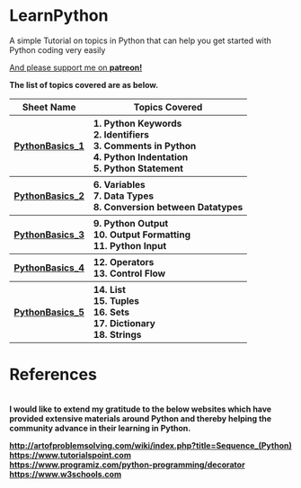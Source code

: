 # LearnPython
A simple Tutorial on topics in Python that can help you get started with Python coding very easily

<a href="https://www.patreon.com/bePatron?u=11868549" data-patreon-widget-type="become-patron-button">And please support me on <b>patreon!<b></a>

The list of topics covered are as below.

<table width=100%>
  
  <tr><th>Sheet Name</th><th>Topics Covered</th></tr>
  <tr>
    <th><a href='PythonBasics_1.ipynb'>PythonBasics_1</a></th>
    <th align='left'>
      1. Python Keywords<br/>
      2. Identifiers<br/>
      3. Comments in Python<br/>
      4. Python Indentation<br/>
      5. Python Statement
    </th>
  </tr>
  
  <tr>
    <th><a href='PythonBasics_2.ipynb'>PythonBasics_2</a></th>
    <th align='left'>
      6. Variables<br/>
      7. Data Types<br/>
      8. Conversion between Datatypes
    </th>
  </tr>
  
  <tr>
    <th><a href='PythonBasics_3.ipynb'>PythonBasics_3</a></th>
    <th align='left'>
       9. Python Output<br/>
      10. Output Formatting<br/>
      11. Python Input
     </th>
  </tr>
  
  <tr>
    <th><a href='PythonBasics_4.ipynb'>PythonBasics_4</a></th>
    <th align='left'>
      12. Operators<br/>
      13. Control Flow
     </th>
  </tr>


  <tr>
    <th><a href='PythonBasics_5.ipynb'>PythonBasics_5</a></th>
    <th align='left'>
      14. List<br/>
      15. Tuples<br/>
      16. Sets<br/>
      17. Dictionary<br/>
      18. Strings
    </th>
  </tr>

</table>



<h1>References</h1><br/>
I would like to extend my gratitude to the below websites which have provided extensive materials around Python and thereby helping the community advance in their learning in Python.


<a href='http://artofproblemsolving.com/wiki/index.php?title=Sequence_(Python)'>http://artofproblemsolving.com/wiki/index.php?title=Sequence_(Python)</a><br/>
<a href='https://www.tutorialspoint.com'>https://www.tutorialspoint.com</a><br/>
<a href='https://www.programiz.com/python-programming/decorator'>https://www.programiz.com/python-programming/decorator</a><br/>
<a href='https://www.w3schools.com'>https://www.w3schools.com</a><br/>
